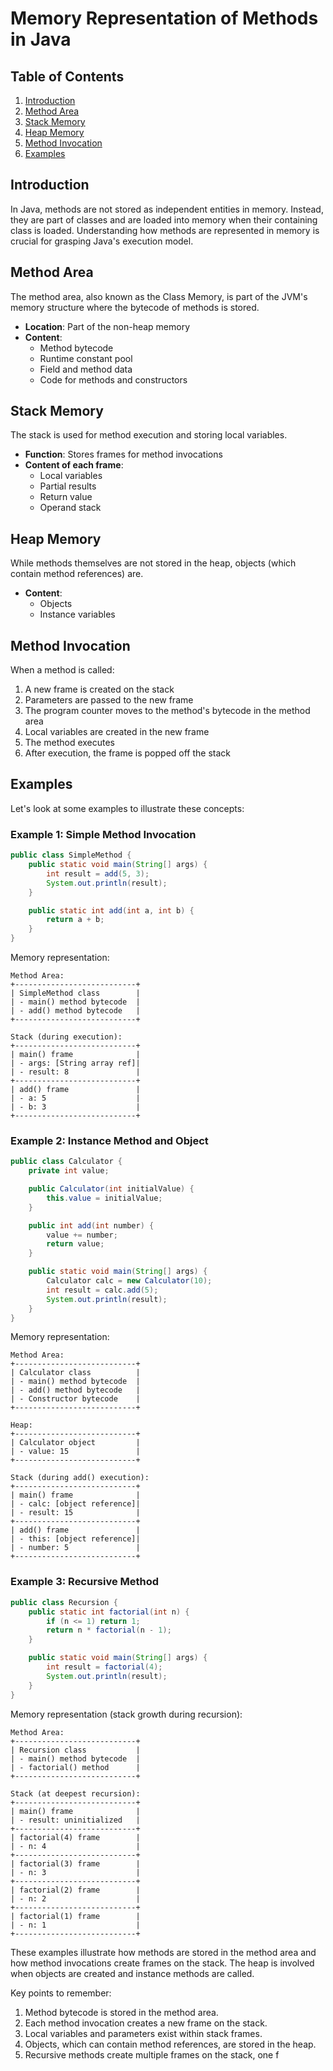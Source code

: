 # Memory Representation of Methods in Java

## Table of Contents
1. [Introduction](#introduction)
2. [Method Area](#method-area)
3. [Stack Memory](#stack-memory)
4. [Heap Memory](#heap-memory)
5. [Method Invocation](#method-invocation)
6. [Examples](#examples)

## Introduction

In Java, methods are not stored as independent entities in memory. Instead, they are part of classes and are loaded into memory when their containing class is loaded. Understanding how methods are represented in memory is crucial for grasping Java's execution model.

## Method Area

The method area, also known as the Class Memory, is part of the JVM's memory structure where the bytecode of methods is stored.

- **Location**: Part of the non-heap memory
- **Content**:
    - Method bytecode
    - Runtime constant pool
    - Field and method data
    - Code for methods and constructors

## Stack Memory

The stack is used for method execution and storing local variables.

- **Function**: Stores frames for method invocations
- **Content of each frame**:
    - Local variables
    - Partial results
    - Return value
    - Operand stack

## Heap Memory

While methods themselves are not stored in the heap, objects (which contain method references) are.

- **Content**:
    - Objects
    - Instance variables

## Method Invocation

When a method is called:
1. A new frame is created on the stack
2. Parameters are passed to the new frame
3. The program counter moves to the method's bytecode in the method area
4. Local variables are created in the new frame
5. The method executes
6. After execution, the frame is popped off the stack

## Examples

Let's look at some examples to illustrate these concepts:

### Example 1: Simple Method Invocation

```java
public class SimpleMethod {
    public static void main(String[] args) {
        int result = add(5, 3);
        System.out.println(result);
    }

    public static int add(int a, int b) {
        return a + b;
    }
}
```

Memory representation:

```
Method Area:
+---------------------------+
| SimpleMethod class        |
| - main() method bytecode  |
| - add() method bytecode   |
+---------------------------+

Stack (during execution):
+---------------------------+
| main() frame              |
| - args: [String array ref]|
| - result: 8               |
+---------------------------+
| add() frame               |
| - a: 5                    |
| - b: 3                    |
+---------------------------+
```

### Example 2: Instance Method and Object

```java
public class Calculator {
    private int value;

    public Calculator(int initialValue) {
        this.value = initialValue;
    }

    public int add(int number) {
        value += number;
        return value;
    }

    public static void main(String[] args) {
        Calculator calc = new Calculator(10);
        int result = calc.add(5);
        System.out.println(result);
    }
}
```

Memory representation:

```
Method Area:
+---------------------------+
| Calculator class          |
| - main() method bytecode  |
| - add() method bytecode   |
| - Constructor bytecode    |
+---------------------------+

Heap:
+---------------------------+
| Calculator object         |
| - value: 15               |
+---------------------------+

Stack (during add() execution):
+---------------------------+
| main() frame              |
| - calc: [object reference]|
| - result: 15              |
+---------------------------+
| add() frame               |
| - this: [object reference]|
| - number: 5               |
+---------------------------+
```

### Example 3: Recursive Method

```java
public class Recursion {
    public static int factorial(int n) {
        if (n <= 1) return 1;
        return n * factorial(n - 1);
    }

    public static void main(String[] args) {
        int result = factorial(4);
        System.out.println(result);
    }
}
```

Memory representation (stack growth during recursion):

```
Method Area:
+---------------------------+
| Recursion class           |
| - main() method bytecode  |
| - factorial() method      |
+---------------------------+

Stack (at deepest recursion):
+---------------------------+
| main() frame              |
| - result: uninitialized   |
+---------------------------+
| factorial(4) frame        |
| - n: 4                    |
+---------------------------+
| factorial(3) frame        |
| - n: 3                    |
+---------------------------+
| factorial(2) frame        |
| - n: 2                    |
+---------------------------+
| factorial(1) frame        |
| - n: 1                    |
+---------------------------+
```

These examples illustrate how methods are stored in the method area and how method invocations create frames on the stack. The heap is involved when objects are created and instance methods are called.

Key points to remember:
1. Method bytecode is stored in the method area.
2. Each method invocation creates a new frame on the stack.
3. Local variables and parameters exist within stack frames.
4. Objects, which can contain method references, are stored in the heap.
5. Recursive methods create multiple frames on the stack, one f